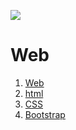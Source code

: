 ![](https://images.velog.io/images/arsshavin/post/d9b5e832-cec3-4c14-b537-dc0e7262f1eb/HTML&CSS.png)
# Web

1. [Web](Web.md)
2. [html](HTML.md)
3. [CSS](CSS.md)
4. [Bootstrap](Bootstrap.md)